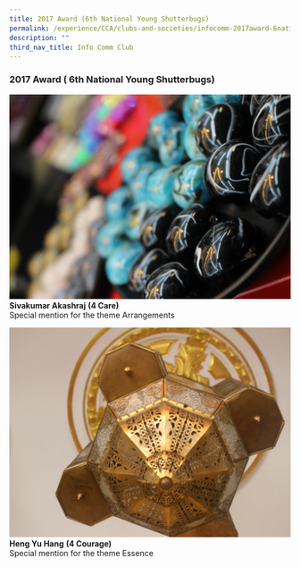 ```yaml
---
title: 2017 Award (6th National Young Shutterbugs)
permalink: /experience/CCA/clubs-and-societies/infocomm-2017award-6national/
description: ""
third_nav_title: Info Comm Club
---
```

### **2017 Award ( 6th National Young Shutterbugs)**

![](/images/award%201.jpg)
**Sivakumar Akashraj** **(4 Care)** <br>
Special mention for the theme Arrangements

![](/images/award%202.jpg)
**Heng Yu Hang** **(4 Courage)** <br>
Special mention for the theme Essence